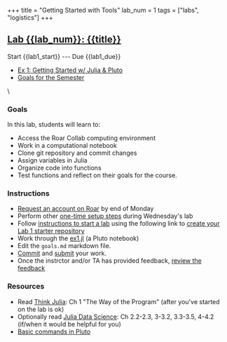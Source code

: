 +++
title = "Getting Started with Tools"
lab_num = 1
tags = ["labs", "logistics"]
+++

## [Lab {{lab_num}}: {{title}}](https://github.com/PsuAstro416/lab1)

Start {{lab1_start}} ---
Due {{lab1_due}}
- [Ex 1: Getting Started w/ Julia & Pluto](https://psuastro416.github.io/lab1/)
- [Goals for the Semester](https://psuastro416.github.io/lab1/goals.html)

\\ 

### Goals
In this lab, students will learn to:
- Access the Roar Collab computing environment 
- Work in a computational notebook
- Clone git repository and commit changes
- Assign variables in Julia
- Organize code into functions
- Test functions
and reflect on their goals for the course.


### Instructions
- [Request an account on Roar](/tips/roar/create_account/) by end of Monday
- Perform other [one-time setup steps](/tips/roar/) during Wednesday's lab
- Follow [instructions to start a lab](/tips/labs/starting/) using the following link to [create your Lab 1 starter repository](https://classroom.github.com/a/_V2CDv9Z) <!-- REPLACE WITH CODE FOR STARTER REPO -->
- Work through the [ex1.jl](https://psuastro416.github.io/lab1/ex1.html) (a Pluto notebook)
- Edit the `goals.md` markdown file.
- [Commit](/tips/labs/commit) and [submit](/tips/labs/submitting/) your work.
- Once the instrctor and/or TA has provided feedback, [review the feedback](/tips/labs/feedback/)

### Resources 
- Read [Think Julia](https://benlauwens.github.io/ThinkJulia.jl/latest/book.html#chap01): Ch 1 "The Way of the Program" (after you've started on the lab is ok)
- Optionally read [Julia Data Science](https://juliadatascience.io/): Ch 2.2-2.3, 3-3.2, 3.3-3.5, 4-4.2 (if/when it would be helpful for you)
- [Basic commands in Pluto](https://github.com/fonsp/Pluto.jl/wiki/%F0%9F%94%8E-Basic-Commands-in-Pluto)

